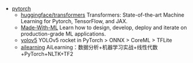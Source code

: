 - [pytorch](https://pytorch.org)
	- [huggingface/transformers](https://github.com/huggingface/transformers) Transformers: State-of-the-art Machine Learning for Pytorch, TensorFlow, and JAX. 
	- [Made-With-ML](https://github.com/GokuMohandas/Made-With-ML) Learn how to design, develop, deploy and iterate on production-grade ML applications. 
	- [yolov5](https://github.com/ultralytics/yolov5) YOLOv5 rocket in PyTorch > ONNX > CoreML > TFLite 
	- [ailearning](https://github.com/apachecn/ailearning) AiLearning：数据分析+机器学习实战+线性代数+PyTorch+NLTK+TF2 